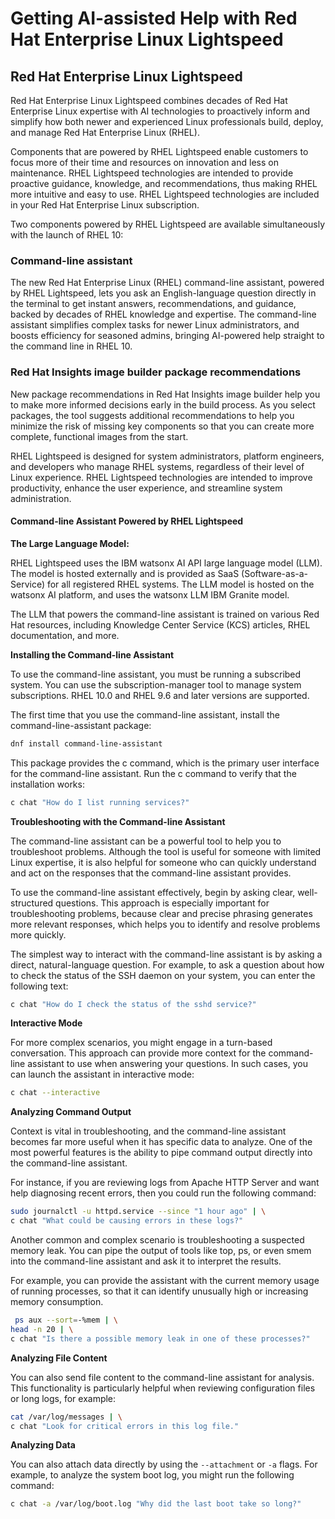 # Getting AI-assisted Help with Red Hat Enterprise Linux Lightspeed

## Red Hat Enterprise Linux Lightspeed

Red Hat Enterprise Linux Lightspeed combines decades of Red Hat Enterprise Linux expertise with AI technologies to proactively inform and simplify how both newer and experienced Linux professionals build, deploy, and manage Red Hat Enterprise Linux (RHEL).

Components that are powered by RHEL Lightspeed enable customers to focus more of their time and resources on innovation and less on maintenance. RHEL Lightspeed technologies are intended to provide proactive guidance, knowledge, and recommendations, thus making RHEL more intuitive and easy to use. RHEL Lightspeed technologies are included in your Red Hat Enterprise Linux subscription.

Two components powered by RHEL Lightspeed are available simultaneously with the launch of RHEL 10:

### Command-line assistant

The new Red Hat Enterprise Linux (RHEL) command-line assistant, powered by RHEL Lightspeed, lets you ask an English-language question directly in the terminal to get instant answers, recommendations, and guidance, backed by decades of RHEL knowledge and expertise. The command-line assistant simplifies complex tasks for newer Linux administrators, and boosts efficiency for seasoned admins, bringing AI-powered help straight to the command line in RHEL 10.

### Red Hat Insights image builder package recommendations

New package recommendations in Red Hat Insights image builder help you to make more informed decisions early in the build process. As you select packages, the tool suggests additional recommendations to help you minimize the risk of missing key components so that you can create more complete, functional images from the start.

RHEL Lightspeed is designed for system administrators, platform engineers, and developers who manage RHEL systems, regardless of their level of Linux experience. RHEL Lightspeed technologies are intended to improve productivity, enhance the user experience, and streamline system administration.

#### Command-line Assistant Powered by RHEL Lightspeed

**The Large Language Model:** 

RHEL Lightspeed uses the IBM watsonx AI API large language model (LLM). The model is hosted externally and is provided as SaaS (Software-as-a-Service) for all registered RHEL systems. The LLM model is hosted on the watsonx AI platform, and uses the watsonx LLM IBM Granite model.

The LLM that powers the command-line assistant is trained on various Red Hat resources, including Knowledge Center Service (KCS) articles, RHEL documentation, and more.

**Installing the Command-line Assistant**

To use the command-line assistant, you must be running a subscribed system. You can use the subscription-manager tool to manage system subscriptions. RHEL 10.0 and RHEL 9.6 and later versions are supported.

The first time that you use the command-line assistant, install the command-line-assistant package:

```bash
dnf install command-line-assistant
```
This package provides the c command, which is the primary user interface for the command-line assistant. Run the c command to verify that the installation works:

```bash
c chat "How do I list running services?"
```

**Troubleshooting with the Command-line Assistant**

The command-line assistant can be a powerful tool to help you to troubleshoot problems. Although the tool is useful for someone with limited Linux expertise, it is also helpful for someone who can quickly understand and act on the responses that the command-line assistant provides.

To use the command-line assistant effectively, begin by asking clear, well-structured questions. This approach is especially important for troubleshooting problems, because clear and precise phrasing generates more relevant responses, which helps you to identify and resolve problems more quickly.

The simplest way to interact with the command-line assistant is by asking a direct, natural-language question. For example, to ask a question about how to check the status of the SSH daemon on your system, you can enter the following text:

```bash
c chat "How do I check the status of the sshd service?"
```

**Interactive Mode**

For more complex scenarios, you might engage in a turn-based conversation. This approach can provide more context for the command-line assistant to use when answering your questions. In such cases, you can launch the assistant in interactive mode:

```bash
c chat --interactive
```

**Analyzing Command Output**

Context is vital in troubleshooting, and the command-line assistant becomes far more useful when it has specific data to analyze. One of the most powerful features is the ability to pipe command output directly into the command-line assistant.

For instance, if you are reviewing logs from Apache HTTP Server and want help diagnosing recent errors, then you could run the following command:

```bash
sudo journalctl -u httpd.service --since "1 hour ago" | \
c chat "What could be causing errors in these logs?"
```

Another common and complex scenario is troubleshooting a suspected memory leak. You can pipe the output of tools like top, ps, or even smem into the command-line assistant and ask it to interpret the results.

For example, you can provide the assistant with the current memory usage of running processes, so that it can identify unusually high or increasing memory consumption.

```bash
 ps aux --sort=-%mem | \
head -n 20 | \
c chat "Is there a possible memory leak in one of these processes?"
```

**Analyzing File Content**

You can also send file content to the command-line assistant for analysis. This functionality is particularly helpful when reviewing configuration files or long logs, for example:

```bash
cat /var/log/messages | \
c chat "Look for critical errors in this log file."
```

**Analyzing Data**

You can also attach data directly by using the `--attachment` or `-a` flags. For example, to analyze the system boot log, you might run the following command:

```bash
c chat -a /var/log/boot.log "Why did the last boot take so long?"
```
